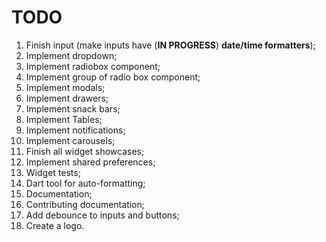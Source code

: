# TODO

1. Finish input (make inputs have (**IN PROGRESS**) **date/time formatters**);
1. Implement dropdown;
1. Implement radiobox component;
1. Implement group of radio box component;
1. Implement modals;
1. Implement drawers;
1. Implement snack bars;
1. Implement Tables;
1. Implement notifications;
1. Implement carousels;
1. Finish all widget showcases;
1. Implement shared preferences;
1. Widget tests;
1. Dart tool for auto-formatting;
1. Documentation;
1. Contributing documentation;
1. Add debounce to inputs and buttons;
1. Create a logo.
